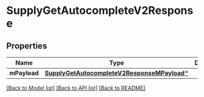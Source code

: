 # SupplyGetAutocompleteV2Response

## Properties
Name | Type | Description | Notes
------------ | ------------- | ------------- | -------------
**mPayload** | [**SupplyGetAutocompleteV2ResponseMPayload***](SupplyGetAutocompleteV2ResponseMPayload.md) |  | 

[[Back to Model list]](../README.md#documentation-for-models) [[Back to API list]](../README.md#documentation-for-api-endpoints) [[Back to README]](../README.md)


